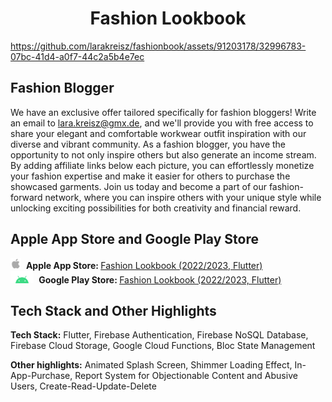 <h1 align="center">Fashion Lookbook</h1>



https://github.com/larakreisz/fashionbook/assets/91203178/32996783-07bc-41d4-a0f7-44c2a5b4e7ec


## Fashion Blogger

We have an exclusive offer tailored specifically for fashion bloggers! Write an email to lara.kreisz@gmx.de, and we'll provide you with free access to share your elegant and comfortable workwear outfit inspiration with our diverse and vibrant community. As a fashion blogger, you have the opportunity to not only inspire others but also generate an income stream. By adding affiliate links below each picture, you can effortlessly monetize your fashion expertise and make it easier for others to purchase the showcased garments. Join us today and become a part of our fashion-forward network, where you can inspire others with your unique style while unlocking exciting possibilities for both creativity and financial reward.


## Apple App Store and Google Play Store

<div><img src="https://github.com/larakreisz/larakreisz/blob/main/Apple_symbol.png" width="auto" height="17"/>&nbsp; <b>Apple App Store: </b> <a href="https://apps.apple.com/de/app/fashion-lookbook/id6444239032">Fashion Lookbook (2022/2023, Flutter)</a></div>

<div><img src="https://github.com/larakreisz/larakreisz/blob/main/Android_symbol.png" width="auto" height="20"/>&nbsp; <b>Google Play Store: </b> <a href="https://play.google.com/store/apps/details?id=com.larakreisz.fashionlookbook&gl=DE">Fashion Lookbook (2022/2023, Flutter)</a></div> 


## Tech Stack and Other Highlights

<b>Tech Stack:</b> Flutter, Firebase Authentication, Firebase NoSQL Database, Firebase Cloud Storage, Google Cloud Functions, Bloc State Management

<b>Other highlights:</b> Animated Splash Screen, Shimmer Loading Effect, In-App-Purchase, Report System for Objectionable Content and Abusive Users, Create-Read-Update-Delete



<div><br></div>
